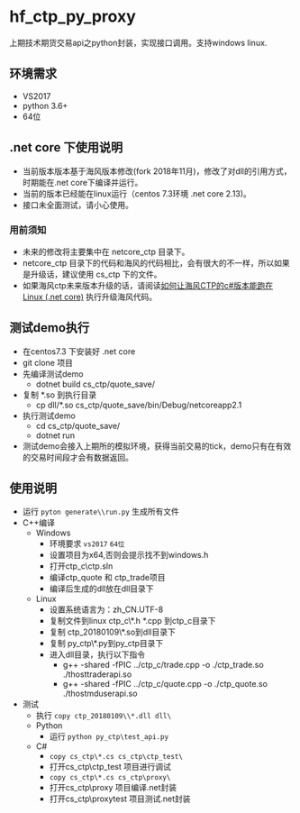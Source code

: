 # hf_ctp_py_proxy
上期技术期货交易api之python封装，实现接口调用。支持windows linux.

## 环境需求
* VS2017
* python 3.6+
* 64位

## .net core 下使用说明
* 当前版本版本基于海风版本修改(fork 2018年11月)，修改了对dll的引用方式，时期能在.net core下编译并运行。
* 当前的版本已经能在linux运行（centos 7.3环境 .net core 2.13)。
* 接口未全面测试，请小心使用。

### 用前须知
* 未来的修改将主要集中在 netcore_ctp 目录下。
* netcore_ctp 目录下的代码和海风的代码相比，会有很大的不一样，所以如果是升级话，建议使用 cs_ctp 下的文件。
* 如果海风ctp未来版本升级的话，请阅读[如何让海风CTP的c#版本能跑在 Linux (.net core)](http://www.csharptools.cn/post/25.html) 执行升级海风代码。

## 测试demo执行
* 在centos7.3 下安装好 .net core
* git clone 项目
* 先编译测试demo
    * dotnet build cs_ctp/quote_save/
* 复制 *.so 到执行目录
    * cp dll/*.so cs_ctp/quote_save/bin/Debug/netcoreapp2.1
* 执行测试demo
    * cd cs_ctp/quote_save/
    * dotnet run
* 测试demo会接入上期所的模拟环境，获得当前交易的tick，demo只有在有效的交易时间段才会有数据返回。

## 使用说明
* 运行 `pyton generate\\run.py` 生成所有文件
* C++编译
    * Windows
        * 环境要求 `vs2017` `64位`
        * 设置项目为x64,否则会提示找不到windows.h
        * 打开ctp_c\\ctp.sln
        * 编译ctp_quote 和 ctp_trade项目
        * 编译后生成的dll放在dll目录下
    * Linux
        * 设置系统语言为：zh_CN.UTF-8
        * 复制文件到linux ctp_c\\*.h *.cpp 到ctp_c目录下
        * 复制 ctp_20180109\\*.so到dll目录下
        * 复制 py_ctp\\*.py到py_ctp目录下
        * 进入dll目录，执行以下指令
            * g++ -shared -fPIC ../ctp_c/trade.cpp -o ./ctp_trade.so ./thosttraderapi.so
            * g++ -shared -fPIC ../ctp_c/quote.cpp -o ./ctp_quote.so ./thostmduserapi.so
* 测试
    * 执行 `copy ctp_20180109\\*.dll dll\`
    * Python
        * 运行 `python py_ctp\test_api.py`
    * C#
        * `copy cs_ctp\*.cs cs_ctp\ctp_test\`
        * 打开cs_ctp\ctp_test 项目进行调试
        * `copy cs_ctp\*.cs cs_ctp\proxy\`
        * 打开cs_ctp\proxy 项目编译.net封装
        * 打开cs_ctp\proxytest 项目测试.net封装



